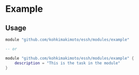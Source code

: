 # Example

## Usage

```lua
module "github.com/kohkimakimoto/essh/modules/example"

-- or 

module "github.com/kohkimakimoto/essh/modules/example" {
    description = "This is the task in the module"
}
```
